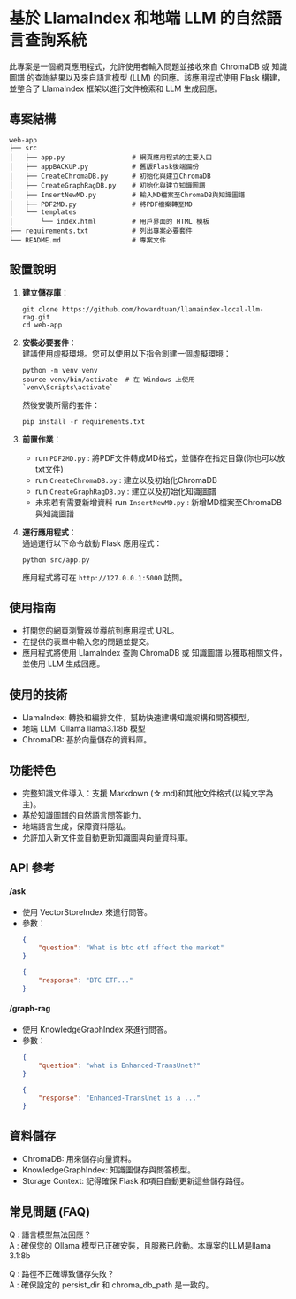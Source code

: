 # 基於 LlamaIndex 和地端 LLM 的自然語言查詢系統

此專案是一個網頁應用程式，允許使用者輸入問題並接收來自 ChromaDB 或 知識圖譜 的查詢結果以及來自語言模型 (LLM) 的回應。該應用程式使用 Flask 構建，並整合了 LlamaIndex 框架以進行文件檢索和 LLM 生成回應。

## 專案結構

```
web-app
├── src
│   ├── app.py                 # 網頁應用程式的主要入口
│   ├── appBACKUP.py           # 舊版Flask後端備份
│   ├── CreateChromaDB.py      # 初始化與建立ChromaDB
│   ├── CreateGraphRagDB.py    # 初始化與建立知識圖譜
│   ├── InsertNewMD.py         # 輸入MD檔案至ChromaDB與知識圖譜
│   ├── PDF2MD.py              # 將PDF檔案轉至MD
│   └── templates
│       └── index.html         # 用戶界面的 HTML 模板
├── requirements.txt           # 列出專案必要套件
└── README.md                  # 專案文件
```

## 設置說明

1. **建立儲存庫**：
   ```
   git clone https://github.com/howardtuan/llamaindex-local-llm-rag.git
   cd web-app
   ```
2. **安裝必要套件**：<br>
   建議使用虛擬環境。您可以使用以下指令創建一個虛擬環境：
   ```
   python -m venv venv
   source venv/bin/activate  # 在 Windows 上使用 `venv\Scripts\activate`
   ```
   然後安裝所需的套件：
   ```
   pip install -r requirements.txt
   ```
3. **前置作業**：
   - run `PDF2MD.py` : 將PDF文件轉成MD格式，並儲存在指定目錄(你也可以放txt文件)
   - run `CreateChromaDB.py` : 建立以及初始化ChromaDB
   - run `CreateGraphRagDB.py` : 建立以及初始化知識圖譜
   - 未來若有需要新增資料 run `InsertNewMD.py` : 新增MD檔案至ChromaDB與知識圖譜

4. **運行應用程式**：<br>
   通過運行以下命令啟動 Flask 應用程式：
   ```
   python src/app.py
   ```
   應用程式將可在 `http://127.0.0.1:5000` 訪問。

## 使用指南

- 打開您的網頁瀏覽器並導航到應用程式 URL。
- 在提供的表單中輸入您的問題並提交。
- 應用程式將使用 LlamaIndex 查詢 ChromaDB 或 知識圖譜 以獲取相關文件，並使用 LLM 生成回應。

## 使用的技術
- LlamaIndex: 轉換和編排文件，幫助快速建構知識架構和問答模型。
- 地端 LLM: Ollama llama3.1:8b 模型
- ChromaDB: 基於向量儲存的資料庫。

## 功能特色
- 完整知識文件導入：支援 Markdown (☆.md)和其他文件格式(以純文字為主)。
- 基於知識圖譜的自然語言問答能力。
- 地端語言生成，保障資料隱私。
- 允許加入新文件並自動更新知識圖與向量資料庫。

## API 參考
#### /ask
* 使用 VectorStoreIndex 來進行問答。
* 參數：
    ```JSON
    {
        "question": "What is btc etf affect the market"
    }
    ```
    ```JSON
    {
        "response": "BTC ETF..."
    }
    ```
#### /graph-rag
* 使用 KnowledgeGraphIndex 來進行問答。
* 參數：
    ```JSON
    {
        "question": "what is Enhanced-TransUnet?"
    }
    ```
    ```JSON
    {
        "response": "Enhanced-TransUnet is a ..."
    }
    ```
## 資料儲存
- ChromaDB: 用來儲存向量資料。
- KnowledgeGraphIndex: 知識圖儲存與問答模型。
- Storage Context: 記得確保 Flask 和項目自動更新這些儲存路徑。

## 常見問題 (FAQ)
Q : 語言模型無法回應？<br>
A : 確保您的 Ollama 模型已正確安裝，且服務已啟動。本專案的LLM是llama 3.1:8b<br>

Q : 路徑不正確導致儲存失敗？<br>
A : 確保設定的 persist_dir 和 chroma_db_path 是一致的。<br>
